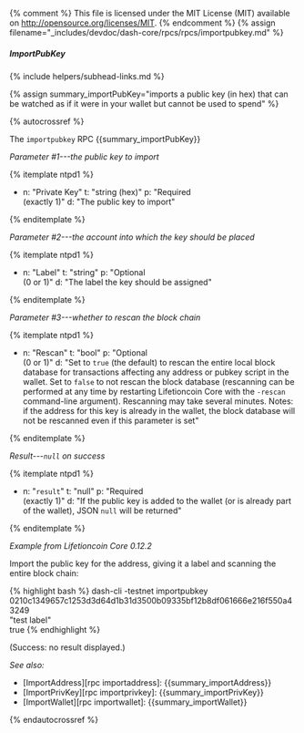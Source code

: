 {% comment %}
This file is licensed under the MIT License (MIT) available on
http://opensource.org/licenses/MIT.
{% endcomment %}
{% assign filename="_includes/devdoc/dash-core/rpcs/rpcs/importpubkey.md" %}

##### ImportPubKey
{% include helpers/subhead-links.md %}

{% assign summary_importPubKey="imports a public key (in hex) that can be watched as if it were in your wallet but cannot be used to spend" %}

<!-- __ -->

{% autocrossref %}

The `importpubkey` RPC {{summary_importPubKey}}

*Parameter #1---the public key to import*

{% itemplate ntpd1 %}
- n: "Private Key"
  t: "string (hex)"
  p: "Required<br>(exactly 1)"
  d: "The public key to import"

{% enditemplate %}

*Parameter #2---the account into which the key should be placed*

{% itemplate ntpd1 %}
- n: "Label"
  t: "string"
  p: "Optional<br>(0 or 1)"
  d: "The label the key should be assigned"

{% enditemplate %}

*Parameter #3---whether to rescan the block chain*

{% itemplate ntpd1 %}
- n: "Rescan"
  t: "bool"
  p: "Optional<br>(0 or 1)"
  d: "Set to `true` (the default) to rescan the entire local block database for transactions affecting any address or pubkey script in the wallet.  Set to `false` to not rescan the block database (rescanning can be performed at any time by restarting Lifetioncoin Core with the `-rescan` command-line argument).  Rescanning may take several minutes.  Notes: if the address for this key is already in the wallet, the block database will not be rescanned even if this parameter is set"

{% enditemplate %}

*Result---`null` on success*

{% itemplate ntpd1 %}
- n: "`result`"
  t: "null"
  p: "Required<br>(exactly 1)"
  d: "If the public key is added to the wallet (or is already part of the wallet), JSON `null` will be returned"

{% enditemplate %}

*Example from Lifetioncoin Core 0.12.2*


Import the public key for the address, giving it a label and scanning the
entire block chain:

{% highlight bash %}
dash-cli -testnet importpubkey \
    0210c1349657c1253d3d64d1b31d3500b09335bf12b8df061666e216f550a43249 \
    "test label" \
    true
{% endhighlight %}

(Success: no result displayed.)

*See also:*

* [ImportAddress][rpc importaddress]: {{summary_importAddress}}
* [ImportPrivKey][rpc importprivkey]: {{summary_importPrivKey}}
* [ImportWallet][rpc importwallet]: {{summary_importWallet}}

{% endautocrossref %}
